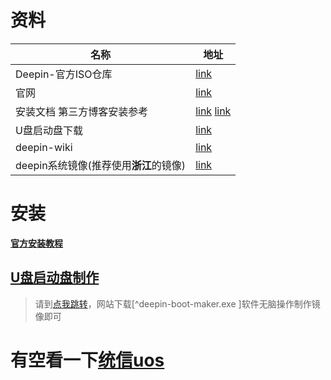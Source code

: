 # 资料

| 名称                                   | 地址                                                         |
| -------------------------------------- | ------------------------------------------------------------ |
| Deepin-官方ISO仓库                     | [link](https://www.deepin.org/zh/mirrors/releases/)          |
| 官网                                   | [link](https://www.deepin.org/zh/download/)                  |
| 安装文档 第三方博客安装参考            | [link](https://www.deepin.org/zh/installation/)  [link](https://guoqing.blog.csdn.net/article/details/83515106?spm=1001.2101.3001.6650.3&utm_medium=distribute.pc_relevant.none-task-blog-2%7Edefault%7ECTRLIST%7Edefault-3.no_search_link&depth_1-utm_source=distribute.pc_relevant.none-task-blog-2%7Edefault%7ECTRLIST%7Edefault-3.no_search_link) |
| U盘启动盘下载                          | [link](http://cdimage.deepin.com/applications/deepin-boot-maker/windows/) |
| deepin-wiki                            | [link](https://wiki.deepin.org/)                             |
| deepin系统镜像(推荐使用**浙江**的镜像) | [link](https://www.deepin.org/index/docs/wiki/01_deepin%E9%85%8D%E5%A5%97%E7%94%9F%E6%80%81/02_deepin%E6%B7%B1%E5%85%A5/00_%E9%95%9C%E5%83%8F%E5%8A%A0%E9%80%9F/%E9%95%9C%E5%83%8F%E6%BA%90.md) |

# 安装

[**官方安装教程**](https://www.deepin.org/zh/installation/)

## [U盘启动盘制作](http://cdimage.deepin.com/applications/deepin-boot-maker/windows/)

> 请到[点我跳转](http://cdimage.deepin.com/applications/deepin-boot-maker/windows/)，网站下载[^deepin-boot-maker.exe ]软件无脑操作制作镜像即可

# 有空看一下[统信uos](https://home.uniontech.com/?channel=baidu#)

